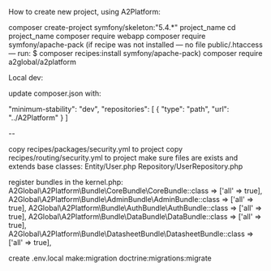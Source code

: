 How to create new project, using A2Platform:

composer create-project symfony/skeleton:"5.4.*" project_name
cd project_name
composer require webapp
composer require symfony/apache-pack
(if recipe was not installed — no file public/.htaccess — run: $ composer recipes:install symfony/apache-pack)
composer require a2global/a2platform

Local dev:

update composer.json with:

"minimum-stability": "dev",
"repositories": [
    {
        "type": "path",
        "url": "../A2Platform"
    }
]

-- 

copy recipes/packages/security.yml to project
copy recipes/routing/security.yml to project
make sure files are exists and extends base classes:
    Entity/User.php
    Repository/UserRepository.php

register bundles in the kernel.php:
    A2Global\A2Platform\Bundle\CoreBundle\CoreBundle::class => ['all' => true],
    A2Global\A2Platform\Bundle\AdminBundle\AdminBundle::class => ['all' => true],
    A2Global\A2Platform\Bundle\AuthBundle\AuthBundle::class => ['all' => true],
    A2Global\A2Platform\Bundle\DataBundle\DataBundle::class => ['all' => true],
    A2Global\A2Platform\Bundle\DatasheetBundle\DatasheetBundle::class => ['all' => true],

create .env.local
make:migration
doctrine:migrations:migrate
